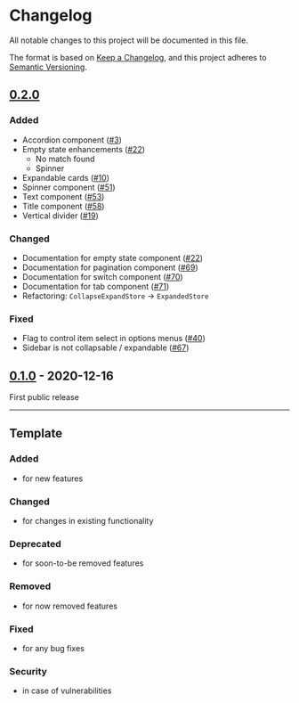 # Changelog
All notable changes to this project will be documented in this file.

The format is based on [Keep a Changelog](https://keepachangelog.com/),
and this project adheres to [Semantic Versioning](https://semver.org/spec/v2.0.0.html).

## [0.2.0]
### Added
- Accordion component ([#3](https://github.com/patternfly-kotlin/patternfly-fritz2/issues/3))  
- Empty state enhancements ([#22](https://github.com/patternfly-kotlin/patternfly-fritz2/issues/22))
    - No match found
    - Spinner
- Expandable cards ([#10](https://github.com/patternfly-kotlin/patternfly-fritz2/issues/10))
- Spinner component ([#51](https://github.com/patternfly-kotlin/patternfly-fritz2/issues/51))  
- Text component ([#53](https://github.com/patternfly-kotlin/patternfly-fritz2/issues/53))
- Title component ([#58](https://github.com/patternfly-kotlin/patternfly-fritz2/issues/58))
- Vertical divider ([#19](https://github.com/patternfly-kotlin/patternfly-fritz2/issues/19))

### Changed
- Documentation for empty state component ([#22](https://github.com/patternfly-kotlin/patternfly-fritz2/issues/22))
- Documentation for pagination component ([#69](https://github.com/patternfly-kotlin/patternfly-fritz2/issues/69))
- Documentation for switch component ([#70](https://github.com/patternfly-kotlin/patternfly-fritz2/issues/70))
- Documentation for tab component ([#71](https://github.com/patternfly-kotlin/patternfly-fritz2/issues/71))
- Refactoring: `CollapseExpandStore` → `ExpandedStore`

### Fixed
- Flag to control item select in options menus ([#40](https://github.com/patternfly-kotlin/patternfly-fritz2/issues/40))
- Sidebar is not collapsable / expandable ([#67](https://github.com/patternfly-kotlin/patternfly-fritz2/issues/67))

## [0.1.0] - 2020-12-16
First public release

---

## Template
### Added
- for new features

### Changed
- for changes in existing functionality

### Deprecated
- for soon-to-be removed features

### Removed
- for now removed features

### Fixed
- for any bug fixes

### Security
- in case of vulnerabilities

[0.2.0]: https://github.com/patternfly-kotlin/patternfly-fritz2/compare/v0.1.0...v0.2.0
[0.1.0]: https://github.com/patternfly-kotlin/patternfly-fritz2/releases/tag/v0.1.0
